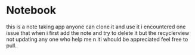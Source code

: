 # Notebook
this is a note taking app
anyone can clone it and use it
i encountered one issue that when i first add the note
and try to delete it but the recyclerview not updating
any one who help me n iti whould be appreciated
feel free to pull.
